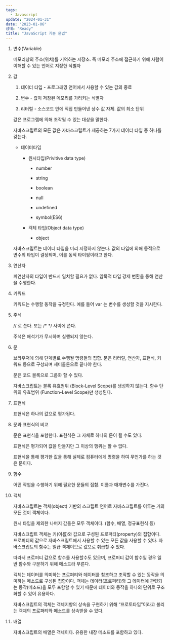 ```yaml
---
tags:
  - Javascript
update: "2024-01-31"
date: "2023-01-06"
상태: "Ready"
title: "JavaScript 기본 문법"
---
```

1. 변수(Variable)

    메모리상의 주소(위치)를 기억하는 저장소. 즉 메모리 주소에 접근하기 위해 사람이 이해할 수 있는 언어로 지정한 식별자

1. 값

    1. 데이터 타입 - 프로그래밍 언어에서 사용할 수 있는 값의 종료

    1. 변수 - 값이 저장된 메모리를 가리키는 식별자

    1. 리터럴 - 소스코드 안에 직접 만들어낸 상수 값 자체. 값의 최소 단위

    값은 프로그램에 의해 조작될 수 있는 대상을 말한다. 

    자바스크립트의 모든 값은 자바스크립트가 제공하는 7가지 데이터 타입 중 하나를 갖는다. 

    - 데이터타입

        - 원시타입(Privitive data type)

            - number

            - string

            - boolean

            - null

            - undefined

            - symbol(ES6)

        - 객체 타입(Object data type)

            - object

    자바스크립트는 데이터 타입을 미리 지정하지 않는다. 값의 타입에 의해 동적으로 변수의 타입이 결정되며, 이를 동적 타이핑이라고 한다. 

1. 연산자

    피연산자의 타입이 반드시 일치할 필요가 없다. 암묵적 타입 강제 변환을 통해 연산을 수행한다. 

1. 키워드

    키워드는 수행할 동작을 규정한다. 예를 들어 var 는 변수를 생성할 것을 지시한다. 

1. 주석

    // 로 쓴다. 또는 /* */ 사이에 쓴다. 

    주석은 해석기가 무시하며 실행되지 않는다. 

1. 문

    브라우저에 의해 단계별로 수행될 명령들의 집합. 문은 리터럴, 연산자, 표현식, 키워드 등으로 구성되며 세미콜론으로 끝나야 한다. 

    문은 코드 블록으로 그룹화 할 수 있다. 

    자바스크립트는 블록 유효범위 (Block-Level Scope)를 생성하지 않는다. 함수 단위의 유효범위 (Function-Level Scope)만 생성된다.

1. 표현식

    표현식은 하나의 값으로 평가된다.

1. 문과 표현식의 비교

    문은 표현식을 포함한다. 표현식은 그 자체로 하나의 문이 될 수도 있다. 

    표현식은 평가되어 값을 만들지만 그 이상의 행위는 할 수 없다. 

    표현식을 통해 평가한 값을 통해 실제로 컴퓨터에게 명령을 하여 무언가를 하는 것은 문이다.

1. 함수

    어떤 작업을 수행하기 위해 필요한 문들의 집함. 이름과 매개변수를 가진다. 

1. 객체

    자바스크립트는 객체(object) 기반의 스크립트 언어로 자바스크립트를 이루는 거의 모든 것이 객체이다. 

    원시 타입을 제외한 나머지 값들은 모두 객체이다. (함수, 배열, 정규표현식 등)

    자바스크립트 객체는 키(이름)와 값으로 구성된 프로퍼티(property)의 집합이다. 프로퍼티의 값으로 자바스크립트에서 사용할 수 있는 모든 값을 사용할 수 있다. 자바스크립트의 함수는 일급 객체이므로 값으로 취급할 수 있다. 

    따라서 프로퍼티 값으로 함수를 사용할수도 있으며, 프로퍼티 값이 함수일 경우 일반 함수와 구분하기 위헤 메소드라 부른다. 

    객체는 데이터를 의미하는 프로퍼티와 데이터를 참조하고 조작할 수 있는 동작을 의미하는 메소드로 구성된 집합이다. 객체는 데이터(프로퍼티)와 그 데이터에 관련되는 동작(메소드)을 모두 포함할 수 있기 때문에 데이터와 동작을 하나의 단위로 구조화할 수 있어 유용하다. 

    자바스크립트의 객체는 객체지향의 상속을 구현하기 위해 “프로토타입”이라고 불리는 객체의 프로퍼티와 메소드를 상속받을 수 있다. 

1. 배열

    자바스크립트의 배열은 객체이다. 유용한 내장 메소드를 포함하고 있다. 

